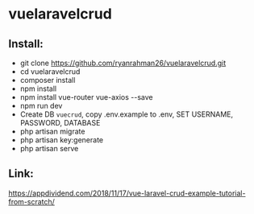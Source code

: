 # vuelaravelcrud

## Install:
- git clone https://github.com/ryanrahman26/vuelaravelcrud.git
- cd vuelaravelcrud
- composer install
- npm install
- npm install vue-router vue-axios --save
- npm run dev
- Create DB `vuecrud`, copy .env.example to .env, SET USERNAME, PASSWORD, DATABASE
- php artisan migrate
- php artisan key:generate
- php artisan serve

## Link:
https://appdividend.com/2018/11/17/vue-laravel-crud-example-tutorial-from-scratch/